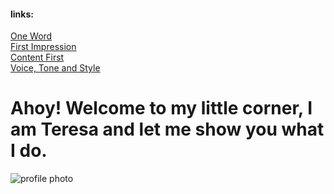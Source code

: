 #### links:

[One Word](/one-word/01-one-word.md)\
[First Impression](/first-impression/02-first-impression.md)\
[Content First](/content-first/03-content-first.md)\
[Voice, Tone and Style](/tone-voice-style/04-Voice-Tone-Style.md)

# Ahoy! Welcome to my little corner, I am Teresa and let me show you what I do.

![profile photo](/English-for-Designer/tereza_28.5.JPG)

